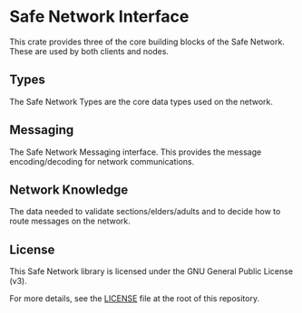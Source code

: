 # Safe Network Interface

This crate provides three of the core building blocks of the Safe Network. These are used by both clients and nodes.

## Types

The Safe Network Types are the core data types used on the network.

## Messaging

The Safe Network Messaging interface. This provides the message encoding/decoding for network communications.

## Network Knowledge

The data needed to validate sections/elders/adults and to decide how to route messages on the network.

## License

This Safe Network library is licensed under the GNU General Public License (v3).

For more details, see the [LICENSE](../LICENSE) file at the root of this repository.
